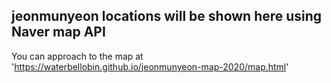 ## jeonmunyeon locations will be shown here using Naver map API


You can approach to the map at 'https://waterbellobin.github.io/jeonmunyeon-map-2020/map.html'
